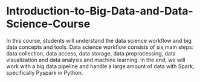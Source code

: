 # Introduction-to-Big-Data-and-Data-Science-Course

In this course, students will understand the data science workflow and big data concepts and tools.
Data science workflow consists of six main steps: data collection, data access, data storage, data preprocessing, data visualization and data analysis and machine learning.
in the end, we will work with a big data pipeline and handle a large amount of data with Spark, specifically Pyspark in Python.
